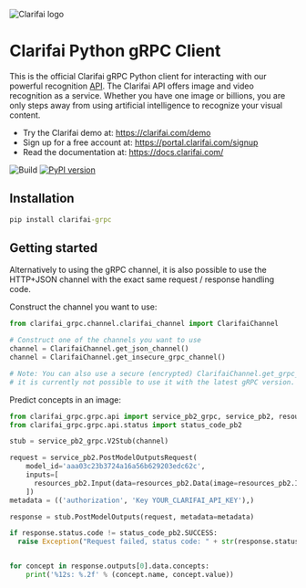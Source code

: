 ![Clarifai logo](docs/logo.png)

# Clarifai Python gRPC Client

This is the official Clarifai gRPC Python client for interacting with our powerful recognition
[API](https://docs.clarifai.com).
The Clarifai API offers image and video recognition as a service. Whether you have one image or
billions, you are only steps away from using artificial intelligence to recognize your visual
content.

* Try the Clarifai demo at: https://clarifai.com/demo
* Sign up for a free account at: https://portal.clarifai.com/signup
* Read the documentation at: https://docs.clarifai.com/


![Build](https://github.com/Clarifai/clarifai-python-grpc/workflows/.github/workflows/ci.yml/badge.svg)
[![PyPI version](https://pypip.in/v/clarifai-grpc/badge.png)](https://pypi.python.org/pypi/clarifai-grpc)

## Installation

```cmd
pip install clarifai-grpc
```

## Getting started

Alternatively to using the gRPC channel, it is also possible to use the HTTP+JSON channel with the
exact same request / response handling code.

Construct the channel you want to use:

```python
from clarifai_grpc.channel.clarifai_channel import ClarifaiChannel

# Construct one of the channels you want to use
channel = ClarifaiChannel.get_json_channel()
channel = ClarifaiChannel.get_insecure_grpc_channel()

# Note: You can also use a secure (encrypted) ClarifaiChannel.get_grpc_channel() however
# it is currently not possible to use it with the latest gRPC version.
```

Predict concepts in an image:

```python
from clarifai_grpc.grpc.api import service_pb2_grpc, service_pb2, resources_pb2
from clarifai_grpc.grpc.api.status import status_code_pb2

stub = service_pb2_grpc.V2Stub(channel)

request = service_pb2.PostModelOutputsRequest(
    model_id='aaa03c23b3724a16a56b629203edc62c',
    inputs=[
      resources_pb2.Input(data=resources_pb2.Data(image=resources_pb2.Image(url='YOUR_IMAGE_URL')))
    ])
metadata = (('authorization', 'Key YOUR_CLARIFAI_API_KEY'),)

response = stub.PostModelOutputs(request, metadata=metadata)

if response.status.code != status_code_pb2.SUCCESS:
  raise Exception("Request failed, status code: " + str(response.status.code))


for concept in response.outputs[0].data.concepts:
    print('%12s: %.2f' % (concept.name, concept.value))
```
